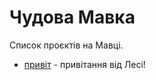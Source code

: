 # Чудова Мавка

Список проєктів на Мавці.

- [привіт](https://github.com/mavka-ukr/hello-cloud-pak) - привітання від Лесі!
